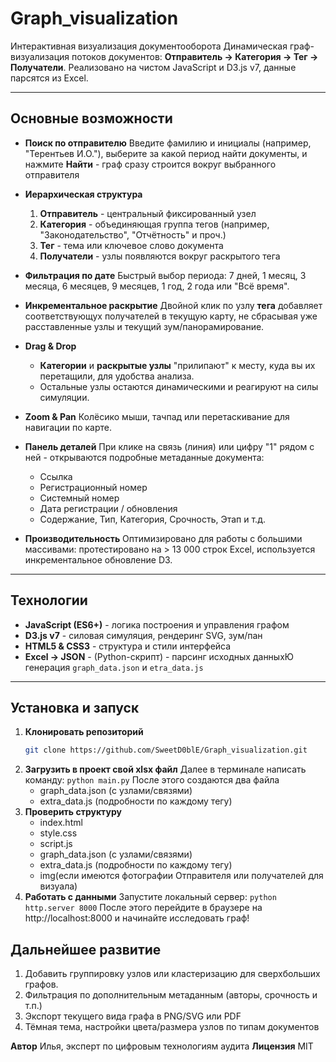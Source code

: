# Graph_visualization
Интерактивная визуализация документооборота
Динамическая граф-визуализация потоков документов: **Отправитель -> Категория -> Тег -> Получатели**.
Реализовано на чистом JavaScript и D3.js v7, данные парсятся из Excel.

---

## Основные возможности
- **Поиск по отправителю**
  Введите фамилию и инициалы (например, "Терентьев И.О."), выберите за какой период найти документы, и  нажмите **Найти** - граф сразу строится вокруг выбранного отправителя

- **Иерархическая структура**
  1. **Отправитель** - центральный фиксированный узел
  2. **Категория** - объединяющая группа тегов (например, "Законодательство", "Отчётность" и проч.)
  3. **Тег** - тема или ключевое слово документа
  4. **Получатели** - узлы появляются вокруг раскрытого тега
 
- **Фильтрация по дате**
  Быстрый выбор периода: 7 дней, 1 месяц, 3 месяца, 6 месяцев, 9 месяцев, 1 год, 2 года или "Всё время".

- **Инкрементальное раскрытие**
  Двойной клик по узлу **тега** добавляет соответствующух получателей в текущую карту, не сбрасывая уже расставленные узлы и текущий зум/панорамирование.

- **Drag & Drop**
  - **Категории** и **раскрытые узлы** "прилипают" к месту, куда вы их перетащили, для удобства анализа.
  - Остальные узлы остаются динамическими и реагируют на силы симуляции.
 
- **Zoom & Pan**
  Колёсико мыши, тачпад или перетаскивание для навигации по карте.

- **Панель деталей**
  При клике на связь (линия) или цифру "1" рядом с ней - открываются подробные метаданные документа:
  - Ссылка
  - Регистрационный номер
  - Системный номер
  - Дата регистрации / обновления
  - Содержание, Тип, Категория, Срочность, Этап и т.д.
 
- **Производительность**
  Оптимизировано для работы с большими массивами: протестировано на > 13 000 строк Excel, используется инкрементальное обновление D3.

---

## Технологии

- **JavaScript (ES6+)** - логика построения и управления графом
- **D3.js v7** - силовая симуляция, рендеринг SVG, зум/пан
- **HTML5 & CSS3** - структура и стили интерфейса
- **Excel -> JSON** - (Python-скрипт) - парсинг исходных данныхЮ генерация `graph_data.json` и `etra_data.js`

---

## Установка и запуск
1. **Клонировать репозиторий**
   ```bash
   git clone https://github.com/SweetD0blE/Graph_visualization.git
2. **Загрузить в проект свой xlsx файл**
   Далее в терминале написать команду:
   `python main.py`
   После этого создаются два файла
   - graph_data.json (с узлами/связями)
   - extra_data.js (подробности по каждому тегу)
3. **Проверить структуру**
   - index.html
   - style.css
   - script.js
   - graph_data.json (с узлами/связями)
   - extra_data.js (подробности по каждому тегу)
   - img(если имеются фотографии Отправителя или получателей для визуала)
4. **Работать с данными**
   Запустите локальный сервер:
   `python http.server 8000`
   После этого перейдите в браузере на http://localhost:8000 и начинайте исследовать граф!

## Дальнейшее развитие
1. Добавить группировку узлов или кластеризацию для сверхбольших графов.
2. Фильтрация по дополнительным метаданным (авторы, срочность и т.п.)
3. Экспорт текущего вида графа в PNG/SVG или PDF
4. Тёмная тема, настройки цвета/размера узлов по типам документов



**Автор** Илья, эксперт по цифровым технологиям аудита
**Лицензия** MIT
